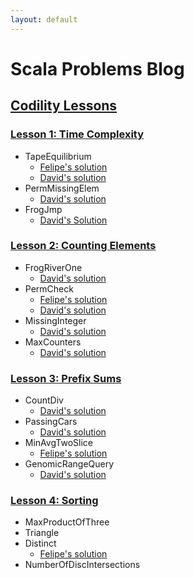 ```yaml
---
layout: default
---
```

# Scala Problems Blog

## [Codility Lessons](https://codility.com/programmers/lessons/)

### [Lesson 1: Time Complexity](https://codility.com/programmers/lessons/1)
- TapeEquilibrium
    - [Felipe's solution](https://codility.com/demo/results/demo8HMGGH-TPP/)
    - [David's solution](https://codility.com/demo/results/demoNVKCNY-SDT/)
- PermMissingElem
    - [David's solution](https://codility.com/demo/results/demo889TNH-7GZ/)
- FrogJmp
    - [David's Solution](https://codility.com/demo/results/demoNTSJ8K-VUU/)

### [Lesson 2: Counting Elements](https://codility.com/programmers/lessons/2)
- FrogRiverOne
    - [David's solution](https://codility.com/demo/results/demoZ9AN4M-94S/)
- PermCheck
    - [Felipe's solution](https://codility.com/demo/results/demoC7B3DN-3UN/)
    - [David's solution](https://codility.com/demo/results/demoE23UY4-HHX/)
- MissingInteger
    - [David's solution](https://codility.com/demo/results/demoUN36M4-YX8/)
- MaxCounters
    - [David's solution](https://codility.com/demo/results/demo7RX587-FRJ/)

### [Lesson 3: Prefix Sums](https://codility.com/programmers/lessons/3)
- CountDiv
    - [David's solution](https://codility.com/demo/results/demo4XHWB4-Q96/)
- PassingCars
    - [David's solution](https://codility.com/demo/results/demoMZMJRP-43V/)
- MinAvgTwoSlice
    - [Felipe's solution](https://codility.com/demo/results/demoSHZX7K-8T2/)
- GenomicRangeQuery
    - [David's solution](https://codility.com/demo/results/demo4YQNA7-XHE/)

### [Lesson 4: Sorting](https://codility.com/programmers/lessons/4)
- MaxProductOfThree
- Triangle
- Distinct
    - [Felipe's solution](https://codility.com/demo/results/demoHBXM7Z-JDA/)
- NumberOfDiscIntersections
